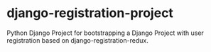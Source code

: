 # django-registration-project
Python Django Project for bootstrapping a Django Project with user registration based on django-registration-redux.
